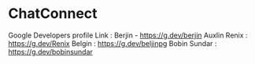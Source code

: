 # ChatConnect

Google Developers profile Link : Berjin -  https://g.dev/berjin
                                 Auxlin Renix : https://g.dev/Renix
                                 Belgin : https://g.dev/beljinpg
                                 Bobin Sundar : https://g.dev/bobinsundar
                                 
